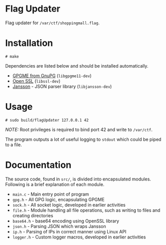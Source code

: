 Flag Updater
============

Flag updater for `/var/ctf/shoppingmall.flag`.

# Installation

    # make
    
Dependencies are listed below and should be installed automatically.

 - [GPGME from GnuPG](https://www.gnupg.org/software/gpgme/index.html) (`libgpgme11-dev`)
 - [Open SSL](https://www.openssl.org/) (`libssl-dev`)
 - [Jansson](http://www.digip.org/jansson/) - JSON parser library (`libjansson-dev`)

# Usage

    # sudo build/flagUpdater 127.0.0.1 42

*NOTE:* Root privileges is required to bind port 42 and write to `/var/ctf`.

The program outputs a lot of useful logging to `stdout` which could be piped to
a file.

# Documentation

The source code, found in `src/`, is divided into encapsulated modules.
Following is a brief explanation of each module.

 - `main.c` - Main entry point of program
 - `gpg.h` - All GPG logic, encapsulating GPGME
 - `sock.h` - All socket logic, developed in earlier activities
 - `file.h` - Module handling all file operations, such as writing to files and creating directories
 - `base64.h` - base64 encoding using OpenSSL library
 - `json.h` - Parsing JSON which wraps Jansson
 - `ip.h` - Parsing of IPs in correct manner using Linux API
 - `logger.h` - Custom logger macros, developed in earlier activities
